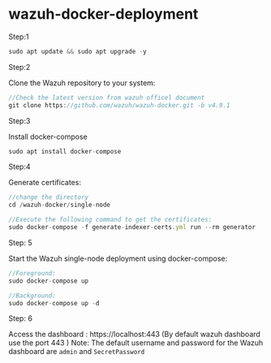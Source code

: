# wazuh-docker-deployment
Step:1
```jsx
sudo apt update && sudo apt upgrade -y
```

Step:2

Clone the Wazuh repository to your system:
```jsx
//Check the latest version from wazuh officel document
git clone https://github.com/wazuh/wazuh-docker.git -b v4.9.1
```

Step:3

Install docker-compose
```jsx
sudo apt install docker-compose
```

Step:4

Generate certificates:
```jsx
//change the directory
cd /wazuh-docker/single-node

//Execute the following command to get the certificates:
sudo docker-compose -f generate-indexer-certs.yml run --rm generator
```

Step: 5

Start the Wazuh single-node deployment using docker-compose:
```jsx
//Foreground:
sudo docker-compose up

//Background:
sudo docker-compose up -d
```

Step: 6

Access the dashboard :
https://localhost:443 (By default wazuh dashboard use the port 443 )
Note: The default username and password for the Wazuh dashboard are `admin` and `SecretPassword`
